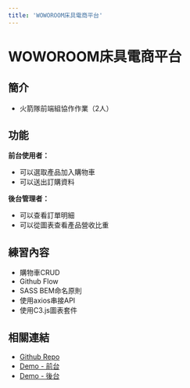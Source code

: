 ```yaml
---
title: 'WOWOROOM床具電商平台'
---
```


# WOWOROOM床具電商平台

## 簡介
- 火箭隊前端組協作作業（2人）




## 功能
**前台使用者：**
- 可以選取產品加入購物車
- 可以送出訂購資料


**後台管理者：**
- 可以查看訂單明細
- 可以從圖表查看產品營收比重

## 練習內容
- 購物車CRUD
- Github Flow
- SASS BEM命名原則
- 使用axios串接API
- 使用C3.js圖表套件

## 相關連結
- [Github Repo](https://github.com/WOOWOOYONG/WOWOROOM-OnlineShop)
- [Demo - 前台](https://tsaaiiiii.github.io/WOWOROOM-OnlineShop/)
- [Demo - 後台](https://tsaaiiiii.github.io/WOWOROOM-OnlineShop/admin)